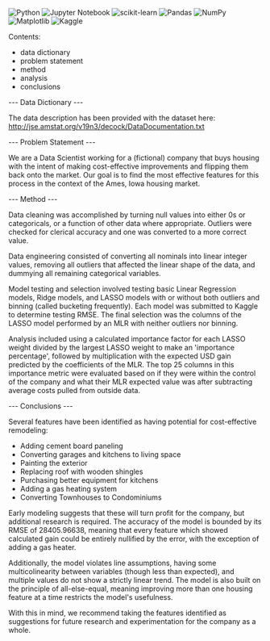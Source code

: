 ![Python](https://img.shields.io/badge/python-3670A0?style=for-the-badge&logo=python&logoColor=ffdd54) ![Jupyter Notebook](https://img.shields.io/badge/jupyter-%23FA0F00.svg?style=for-the-badge&logo=jupyter&logoColor=white) ![scikit-learn](https://img.shields.io/badge/scikit--learn-%23F7931E.svg?style=for-the-badge&logo=scikit-learn&logoColor=white) ![Pandas](https://img.shields.io/badge/pandas-%23150458.svg?style=for-the-badge&logo=pandas&logoColor=white) ![NumPy](https://img.shields.io/badge/numpy-%23013243.svg?style=for-the-badge&logo=numpy&logoColor=white) ![Matplotlib](https://img.shields.io/badge/Matplotlib-%23ffffff.svg?style=for-the-badge&logo=Matplotlib&logoColor=black) ![Kaggle](https://img.shields.io/badge/Kaggle-035a7d?style=for-the-badge&logo=kaggle&logoColor=white)

Contents:
  - data dictionary
  - problem statement
  - method
  - analysis
  - conclusions

--- Data Dictionary ---

The data description has been provided with the dataset here:
http://jse.amstat.org/v19n3/decock/DataDocumentation.txt

--- Problem Statement ---

We are a Data Scientist working for a (fictional) company that buys housing with the intent of making cost-effective improvements and flipping them back onto the market. Our goal is to find the most effective features for this process in the context of the Ames, Iowa housing market.

--- Method ---

Data cleaning was accomplished by turning null values into either 0s or categoricals, or a function of other data where appropriate. Outliers were checked for clerical accuracy and one was converted to a more correct value.

Data engineering consisted of converting all nominals into linear integer values, removing all outliers that affected the linear shape of the data, and dummying all remaining categorical variables.

Model testing and selection involved testing basic Linear Regression models, Ridge models, and LASSO models with or without both outliers and binning (called bucketing frequently). Each model was submitted to Kaggle to determine testing RMSE. The final selection was the columns of the LASSO model performed by an MLR with neither outliers nor binning.

Analysis included using a calculated importance factor for each LASSO weight divided by the largest LASSO weight to make an 'importance percentage', followed by multiplication with the expected USD gain predicted by the coefficients of the MLR. The top 25 columns in this importance metric were evaluated based on if they were within the control of the company and what their MLR expected value was after subtracting average costs pulled from outside data.

--- Conclusions ---

Several features have been identified as having potential for cost-effective remodeling:
 - Adding cement board paneling
 - Converting garages and kitchens to living space
 - Painting the exterior
 - Replacing roof with wooden shingles
 - Purchasing better equipment for kitchens
 - Adding a gas heating system
 - Converting Townhouses to Condominiums

Early modeling suggests that these will turn profit for the company, but additional research is required. The accuracy of the model is bounded by its RMSE of 28405.96638, meaning that every feature which showed calculated gain could be entirely nullified by the error, with the exception of adding a gas heater.

Additionally, the model violates line assumptions, having some multicolinearity between variables (though less than expected), and multiple values do not show a strictly linear trend. The model is also built on the principle of all-else-equal, meaning improving more than one housing feature at a time restricts the model's usefulness.

With this in mind, we recommend taking the features identified as suggestions for future research and experimentation for the company as a whole.
